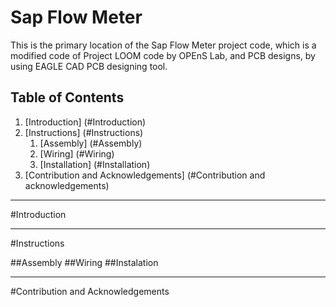 # Sap Flow Meter

This is the primary location of the Sap Flow Meter project code, which is a modified code of Project LOOM code by OPEnS Lab, and PCB designs, by using EAGLE CAD PCB designing tool.

## Table of Contents
1. [Introduction] (#Introduction)
2. [Instructions] (#Instructions)
	1. [Assembly] (#Assembly)
	2. [Wiring] (#Wiring)
	3. [Installation] (#Installation)
3. [Contribution and Acknowledgements] (#Contribution and acknowledgements)

---
#Introduction

---
#Instructions

##Assembly
##Wiring
##Instalation

---
#Contribution and Acknowledgements
